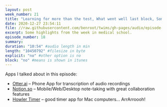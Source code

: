 ```yaml
---
layout: post
week_number: 21
title: "Learning for more than the test, What went well last block, Some Favorites of the Year"
date: 2020-12-27 23:54:11
file: //raw.githubusercontent.com/benroot/twims/gh-pages/audio/episode-18.mp3
excerpt: Some highlights from the week in medical school.
episode_number: 18
summary: 
duration: "10:54" #audio length in min
length: "10450792" #filesize in byte
explicit: "no" #other option is no
block: "no" #means is shown in itunes
---
```

Apps I talked about in this episode:
<ul><li><a href="https://otter.ai">Otter.ai</a> – Phone App for transcription of audio recordings</li>
<li><a href="https://notion.so">Notion.so</a> – Mobile/Web/Desktop note-taking with great collaboration features</li>
<li><a href="https://apps.apple.com/us/app/howler-timer/id428846772?mt=12">Howler Timer</a> – good timer app for Mac computers... ArrArroooh!</li></ul>


